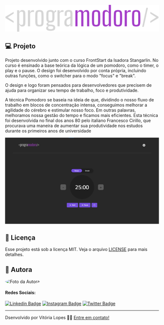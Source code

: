 <p align="center"><img alt="logotipo readme" src="assets/logotipo.svg"></p>

## :computer: Projeto
Projeto desenvolvido junto com o curso FrontStart da Isadora Stangarlin. No curso é ensinado a base teórica da lógica de um pomodoro, como o timer, o play e o pause. O design foi desenvolvido por conta própria, incluindo outras funções, como o switcher para o modo "focus" e "break".

O design e logo foram pensados para desenvolvedores que precisem de ajuda para organizar seu tempo de trabalho, foco e produtividade.

A técnica Pomodoro se baseia na ideia de que, dividindo o nosso fluxo de trabalho em blocos de concentração intensa, conseguimos melhorar a agilidade do cérebro e estimular nosso foco. Em outras palavras, melhoramos nossa gestão do tempo e ficamos mais eficientes. Esta técnica foi desenvolvida no final dos anos 80 pelo italiano Francesco Cirillo, que procurava uma maneira de aumentar sua produtividade nos estudos durante os primeiros anos de universidade

<p><img alt="Homepage Preview" src="/assets/homepage.png"></p> 
  
## :memo: Licença

Esse projeto está sob a licença MIT. Veja o arquivo [LICENSE](.github/LICENSE.md) para mais detalhes.

## :raising_hand: Autora

<p>
  <img style="border-radius: 50%;" alt="Foto da Autora" src="https://avatars2.githubusercontent.com/u/64246018?s=460&u=3d07c48c53255d53e3406037c7f98af14fd98689&v=4" width="100px">
</p>


#### Redes Sociais:
[![Linkedin Badge](https://img.shields.io/badge/-vilopesp-blue?style=flat-square&logo=Linkedin&logoColor=white&link=https://www.linkedin.com/in/vilopesp/)](https://www.linkedin.com/in/grioos/) [![Instagram Badge](https://img.shields.io/badge/-@_vilopesp_-blue?style=flat-square&logo=Instagram&logoColor=white&link=https://www.instagram.com/_vilopesp/)](https://www.instagram.com/grioos_/) [![Twitter Badge](https://img.shields.io/twitter/follow/_vilopesp?style=social)](https://twitter.com/_vilopesp)

- --

Dsenvolvido por Vitória Lopes 👋🏻 [Entre em contato!](https://www.linkedin.com/in/vilopesp/)
